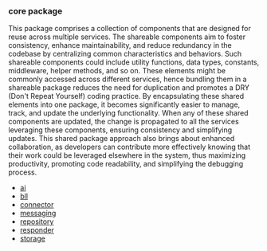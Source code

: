 ### core package 
This package comprises a collection of components that are designed for reuse across multiple services. The shareable components aim to foster consistency, enhance maintainability, and reduce redundancy in the codebase by centralizing common characteristics and behaviors.
Such shareable components could include utility functions, data types, constants, middleware, helper methods, and so on. These elements might be commonly accessed across different services, hence bundling them in a shareable package reduces the need for duplication and promotes a DRY (Don't Repeat Yourself) coding practice.
By encapsulating these shared elements into one package, it becomes significantly easier to manage, track, and update the underlying functionality. When any of these shared components are updated, the change is propagated to all the services leveraging these components, ensuring consistency and simplifying updates.
This shared package approach also brings about enhanced collaboration, as developers can contribute more effectively knowing that their work could be leveraged elsewhere in the system, thus maximizing productivity, promoting code readability, and simplifying the debugging process. 

- [ai](ai.md)
- [bll](bll.md)
- [connector](connector.md)
- [messaging](messaging.md)
- [repository](repository.md)
- [responder](responder.md)
- [storage](storage.md)



